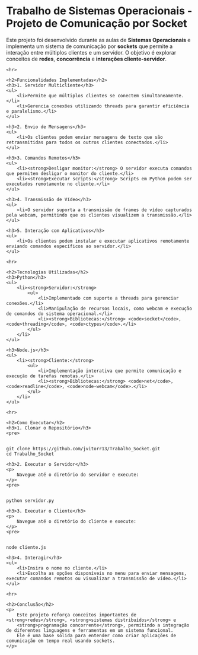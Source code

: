 <!DOCTYPE html>
<html lang="en">
<head>
    <meta charset="UTF-8">
    <meta name="viewport" content="width=device-width, initial-scale=1.0">
    <title>Trabalho de Sistemas Operacionais - Projeto de Comunicação por Socket</title>
</head>
<body>
    <h1>Trabalho de Sistemas Operacionais - Projeto de Comunicação por Socket</h1>
    <p>
        Este projeto foi desenvolvido durante as aulas de <strong>Sistemas Operacionais</strong> e implementa um sistema de comunicação por 
        <strong>sockets</strong> que permite a interação entre múltiplos clientes e um servidor. 
        O objetivo é explorar conceitos de <strong>redes</strong>, <strong>concorrência</strong> e <strong>interações cliente-servidor</strong>.
    </p>

    <hr>

    <h2>Funcionalidades Implementadas</h2>
    <h3>1. Servidor Multicliente</h3>
    <ul>
        <li>Permite que múltiplos clientes se conectem simultaneamente.</li>
        <li>Gerencia conexões utilizando threads para garantir eficiência e paralelismo.</li>
    </ul>

    <h3>2. Envio de Mensagens</h3>
    <ul>
        <li>Os clientes podem enviar mensagens de texto que são retransmitidas para todos os outros clientes conectados.</li>
    </ul>

    <h3>3. Comandos Remotos</h3>
    <ul>
        <li><strong>Desligar monitor:</strong> O servidor executa comandos que permitem desligar o monitor do cliente.</li>
        <li><strong>Executar scripts:</strong> Scripts em Python podem ser executados remotamente no cliente.</li>
    </ul>

    <h3>4. Transmissão de Vídeo</h3>
    <ul>
        <li>O servidor suporta a transmissão de frames de vídeo capturados pela webcam, permitindo que os clientes visualizem a transmissão.</li>
    </ul>

    <h3>5. Interação com Aplicativos</h3>
    <ul>
        <li>Os clientes podem instalar e executar aplicativos remotamente enviando comandos específicos ao servidor.</li>
    </ul>

    <hr>

    <h2>Tecnologias Utilizadas</h2>
    <h3>Python</h3>
    <ul>
        <li><strong>Servidor:</strong>
            <ul>
                <li>Implementado com suporte a threads para gerenciar conexões.</li>
                <li>Manipulação de recursos locais, como webcam e execução de comandos do sistema operacional.</li>
                <li><strong>Bibliotecas:</strong> <code>socket</code>, <code>threading</code>, <code>ctypes</code>.</li>
            </ul>
        </li>
    </ul>

    <h3>Node.js</h3>
    <ul>
        <li><strong>Cliente:</strong>
            <ul>
                <li>Implementação interativa que permite comunicação e execução de tarefas remotas.</li>
                <li><strong>Bibliotecas:</strong> <code>net</code>, <code>readline</code>, <code>node-webcam</code>.</li>
            </ul>
        </li>
    </ul>

    <hr>

    <h2>Como Executar</h2>
    <h3>1. Clonar o Repositório</h3>
    <pre>
<code>
git clone https://github.com/jvitorr13/Trabalho_Socket.git
cd Trabalho_Socket
</code>
    </pre>

    <h3>2. Executar o Servidor</h3>
    <p>
        Navegue até o diretório do servidor e execute:
    </p>
    <pre>
<code>
python servidor.py
</code>
    </pre>

    <h3>3. Executar o Cliente</h3>
    <p>
        Navegue até o diretório do cliente e execute:
    </p>
    <pre>
<code>
node cliente.js
</code>
    </pre>

    <h3>4. Interagir</h3>
    <ul>
        <li>Insira o nome no cliente.</li>
        <li>Escolha as opções disponíveis no menu para enviar mensagens, executar comandos remotos ou visualizar a transmissão de vídeo.</li>
    </ul>

    <hr>

    <h2>Conclusão</h2>
    <p>
        Este projeto reforça conceitos importantes de <strong>redes</strong>, <strong>sistemas distribuídos</strong> e 
        <strong>programação concorrente</strong>, permitindo a integração de diferentes linguagens e ferramentas em um sistema funcional. 
        Ele é uma base sólida para entender como criar aplicações de comunicação em tempo real usando sockets.
    </p>
</body>
</html>
